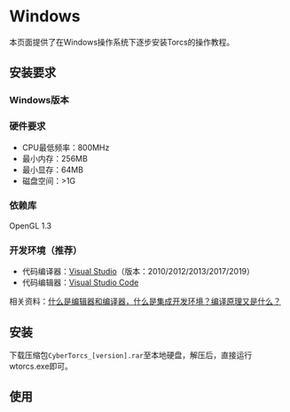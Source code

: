 # Windows

本页面提供了在Windows操作系统下逐步安装Torcs的操作教程。

## 安装要求

### Windows版本



### 硬件要求

- CPU最低频率：800MHz
- 最小内存：256MB
- 最小显存：64MB
- 磁盘空间：>1G

### 依赖库

OpenGL 1.3

### 开发环境（推荐）

- 代码编译器：[Visual Studio](https://visualstudio.microsoft.com/)（版本：2010/2012/2013/2017/2019）
- 代码编辑器：[Visual Studio Code](https://code.visualstudio.com/)

相关资料：[什么是编辑器和编译器，什么是集成开发环境？编译原理又是什么？](https://zhuanlan.zhihu.com/p/126164350)


## 安装

下载压缩包`CyberTorcs_[version].rar`至本地硬盘，解压后，直接运行 wtorcs.exe即可。

## 使用
